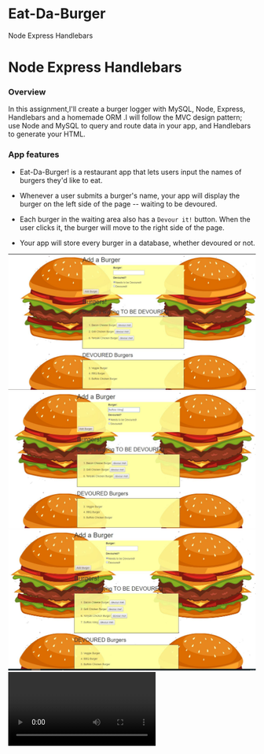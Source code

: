 # Eat-Da-Burger
Node Express Handlebars
# Node Express Handlebars

### Overview

In this assignment,I'll create a burger logger with MySQL, Node, Express, Handlebars and a homemade ORM .I will  follow the MVC design pattern; use Node and MySQL to query and route data in your app, and Handlebars to generate your HTML.

### App features

* Eat-Da-Burger! is a restaurant app that lets users input the names of burgers they'd like to eat.

* Whenever a user submits a burger's name, your app will display the burger on the left side of the page -- waiting to be devoured.

* Each burger in the waiting area also has a `Devour it!` button. When the user clicks it, the burger will move to the right side of the page.

* Your app will store every burger in a database, whether devoured or not.

![Image of home](./images/Eat-Da-Burger_1.jpg)
![Image of home](./images/Eat-Da-Burger_2.jpg)
![Image of home](./images/Eat-Da-Burger_3.jpg)
![Image of home](./images/Eat-Da-Burger.mp4)


